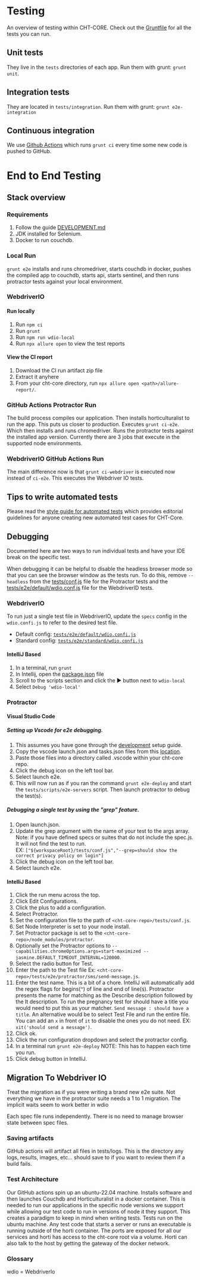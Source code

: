 # Testing

An overview of testing within CHT-CORE. Check out the [Gruntfile](Gruntfile.js) for all the tests you can run.

## Unit tests

They live in the `tests` directories of each app. Run them with grunt: `grunt unit`.

## Integration tests

They are located in `tests/integration`. Run them with grunt: `grunt e2e-integration`

## Continuous integration

We use [Github Actions](https://github.com/medic/cht-core/actions) which runs `grunt ci` every time some new code is pushed to GitHub.

# End to End Testing 
## Stack overview

### Requirements

1. Follow the guide [DEVELOPMENT.md](DEVELOPMENT.md)
2. JDK installed for Selenium.
3. Docker to run couchdb.

### Local Run

`grunt e2e` installs and runs chromedriver, starts couchdb in docker, pushes the compiled app to couchdb, starts api, starts sentinel, and then runs protractor tests against your local environment. 

### WebdriverIO

#### Run locally

1. Run `npm ci`
2. Run `grunt`
3. Run `npm run wdio-local`
4. Run `npx allure open` to view the test reports

#### View the CI report

1. Download the CI run artifact zip file
2. Extract it anyhere
3. From your cht-core directory, run `npx allure open <path>/allure-report/`.

### GitHub Actions Protractor Run 

The build process compiles our application. Then installs horticulturalist to run the app. This puts us closer to production. Executes `grunt ci-e2e`. Which then installs and runs chromedriver. Runs the protractor tests against the installed app version. Currently there are 3 jobs that execute in the supported node environments.  

### WebdriverIO GitHub Actions Run

The main difference now is that `grunt ci-webdriver` is executed now instead of `ci-e2e`. This executes the Webdriver IO tests.

## Tips to write automated tests

Please read the [style guide for automated tests](tests/AUTOMATE_TEST_GUIDE.md) which provides editorial guidelines for anyone creating new automated test cases for CHT-Core.

## Debugging
Documented here are two ways to run individual tests and have your IDE break on the specific test.

When debugging it can be helpful to disable the headless browser mode so that you can see the browser window as the tests run. To do this, remove `--headless` from the [tests/conf.js](tests/conf.js) file for the Protractor tests and the [tests/e2e/default/wdio.conf.js](tests/e2e/default/wdio.conf.js) file for the WebdriverID tests.

### WebdriverIO

To run just a single test file in WebdriverIO, update the `specs` config in the `wdio.confi.js` to refer to the desired test file.
* Default config: [`tests/e2e/default/wdio.confi.js`](tests/e2e/default/wdio.conf.js)
* Standard config: [`tests/e2e/standard/wdio.confi.js`](tests/e2e/standard/wdio.conf.js)

#### IntelliJ Based

1. In a terminal, run `grunt`
1. In Intellij, open the [package.json](package.json) file
1. Scroll to the scripts section and click the ▶ button next to `wdio-local`
1. Select `Debug 'wdio-local'`

### Protractor

#### Visual Studio Code

##### Setting up Vscode for e2e debugging.

1. This assumes you have gone through the [development](https://github.com/medic/cht-core/blob/master/DEVELOPMENT.md) setup guide. 
1. Copy the vscode launch.json and tasks.json files from this [location](https://github.com/medic/medic-release-testing/tree/master/ide_config/vscode).
1. Paste those files into a directory called .vscode within your cht-core repo. 
1. Click the debug icon on the left tool bar.
1. Select launch e2e.
1. This will now run as if you ran the command `grunt e2e-deploy` and start the `tests/scripts/e2e-servers` script. Then launch protractor to debug the test(s). 

##### Debugging a single test by using the "grep" feature.

1. Open launch.json.
1. Update the grep argument with the name of your test to the args array.
      Note: if you have defined specs or suites that do not include the spec.js. It will not find the test to run.  
      EX: `["${workspaceRoot}/tests/conf.js","--grep=should show the correct privacy policy on login"]`
1. Click the debug icon on the left tool bar.
1. Select launch e2e.

#### IntelliJ Based

1. Click the run menu across the top.
1. Click Edit Configurations.
1. Click the plus to add a configuration.
1. Select Protractor.
1. Set the configuration file to the path of `<cht-core-repo>/tests/conf.js`.
1. Set Node Interpreter is set to your node install. 
1. Set Protractor package is set to the `<cht-core-repo>/node_modules/protractor`.
1. Optionally set the Protractor options to `--capabilities.chromeOptions.args=start-maximized --jasmine.DEFAULT_TIMEOUT_INTERVAL=120000`.
1. Select the radio button for Test.
1. Enter the path to the Test file Ex: `<cht-core-repo>/tests/e2e/protractor/sms/send-message.js`.
1. Enter the test name. This is a bit of a chore. IntelliJ will automatically add the regex flags for begins(`^`) of line and end of line(`$`). Protractor presents the name for matching as the Describe description followed by the It description. To run the pregnancy test for should have a title you would need to put this as your matcher. `Send message : should have a title`. An alternative would be to select Test File and run the entire file. You can add an `x` in front of `it` to disable the ones you do not need. EX: `xit('should send a message')`.
1. Click ok.
1. Click the run configuration dropdown and select the protractor config. 
1. In a terminal run `grunt e2e-deploy`   NOTE: This has to happen each time you run. 
1. Click debug button in IntelliJ.


## Migration To Webdriver IO

Treat the migration as if you were writing a brand new e2e suite. Not everything we have in the protractor suite needs a 1 to 1 migration. The implicit waits seem to work better in wdio

Each spec file runs independently. There is no need to manage browser state between spec files. 

### Saving artifacts

GitHub actions will artifact all files in tests/logs. This is the directory any logs, results, images, etc... should save to if you want to review them if a build fails. 

### Test Architecture

Our GitHub actions spin up an ubuntu-22.04 machine. Installs software and then launches Couchdb and Horticulturalist in a docker container. This is needed to run our applications in the specific node versions we support while allowing our test code to run in versions of node it they support. This creates a paradigm to keep in mind when writing tests. Tests run on the ubuntu machine. Any test code that starts a server or runs an executable is running outside of the horti container. The ports are exposed for all our services and horti has access to the cht-core root via a volume. Horti can also talk to the host by getting the gateway of the docker network. 

### Glossary 

wdio = WebdriverIo
